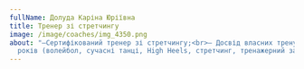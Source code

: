 ```yaml
---
fullName: Долуда Каріна Юріївна
title: Тренер зі стретчингу
image: /image/coaches/img_4350.png
about: "–Сертифікований тренер зі стретчингу;<br>– Досвід власних тренувань: з 8
  років (волейбол, сучасні танці, High Heels, стретчинг, тренажерний зал)"
---
```

